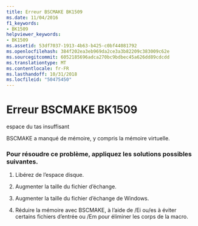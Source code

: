 ```yaml
---
title: Erreur BSCMAKE BK1509
ms.date: 11/04/2016
f1_keywords:
- BK1509
helpviewer_keywords:
- BK1509
ms.assetid: 53df7037-1913-4b63-b425-c0bf44081792
ms.openlocfilehash: 384f202ea3eb969da2ce3a3b82209c383009c62e
ms.sourcegitcommit: 6052185696adca270bc9bdbec45a626dd89cdcdd
ms.translationtype: MT
ms.contentlocale: fr-FR
ms.lasthandoff: 10/31/2018
ms.locfileid: "50475450"
---
```

# <a name="bscmake-error-bk1509"></a>Erreur BSCMAKE BK1509

espace du tas insuffisant

BSCMAKE a manqué de mémoire, y compris la mémoire virtuelle.

### <a name="to-fix-by-using-the-following-possible-solutions"></a>Pour résoudre ce problème, appliquez les solutions possibles suivantes.

1. Libérez de l’espace disque.

1. Augmenter la taille du fichier d’échange.

1. Augmenter la taille du fichier d’échange de Windows.

1. Réduire la mémoire avec BSCMAKE, à l’aide de /Ei ou/es à éviter certains fichiers d’entrée ou /Em pour éliminer les corps de la macro.